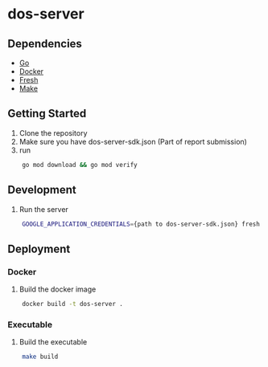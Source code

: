 # dos-server

## Dependencies
- [Go](https://golang.org/doc/install)
- [Docker](https://docs.docker.com/get-docker/)
- [Fresh](https://github.com/gravityblast/fresh)
- [Make](https://www.gnu.org/software/make/)

## Getting Started
1. Clone the repository
2. Make sure you have dos-server-sdk.json (Part of report submission)
3. run 
```bash
    go mod download && go mod verify
```

## Development
1. Run the server
```bash
    GOOGLE_APPLICATION_CREDENTIALS={path to dos-server-sdk.json} fresh
```

## Deployment
### Docker
1. Build the docker image
```bash
    docker build -t dos-server .
```

### Executable
1. Build the executable
```bash
    make build
```
